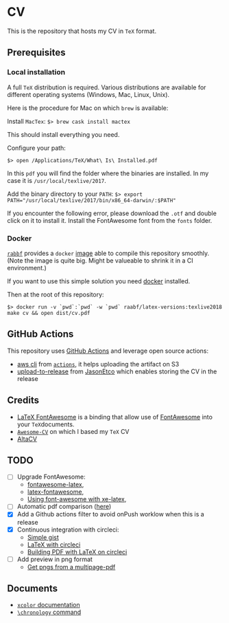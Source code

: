 # CV

This is the repository that hosts my CV in `TeX` format.

## Prerequisites

### Local installation

A full `TeX` distribution is required. Various distributions are available for different operating systems (Windows, Mac, Linux, Unix).

Here is the procedure for Mac on which `brew` is available:

Install `MacTex`: `$> brew cask install mactex`

This should install everything you need.

Configure your path:

`$> open /Applications/TeX/What\ Is\ Installed.pdf`

In this `pdf` you will find the folder where the binaries are installed. In my case it is `/usr/local/texlive/2017`.

Add the binary directory to your `PATH`: `$> export PATH="/usr/local/texlive/2017/bin/x86_64-darwin/:$PATH"`

If you encounter the following error, please download the `.otf` and double click on it to install it. Install the FontAwesome font from the `fonts` folder.

### Docker

[`rabbf`](https://hub.docker.com/u/raabf) provides a `docker` [image](https://hub.docker.com/r/raabf/latex-versions/dockerfile) able to compile this repository smoothly. (Note the image is quite big. Might be valueable to shrink it in a CI environment.)

If you want to use this simple solution you need [docker](https://www.docker.com/) installed.

Then at the root of this repository:

```shell
$> docker run -v `pwd`:`pwd` -w `pwd` raabf/latex-versions:texlive2018 make cv && open dist/cv.pdf
```

## GitHub Actions

This repository uses [GitHub Actions](https://help.github.com/articles/about-github-actions/) and leverage open source actions:

- [aws cli](https://github.com/actions/aws/tree/master/cli) from [`actions`](https://github.com/actions), it helps uploading the artifact on S3
- [upload-to-release](https://github.com/JasonEtco/upload-to-release) from [JasonEtco](https://github.com/JasonEtco) which enables storing the CV in the release

## Credits

- [LaTeX FontAwesome](https://github.com/plorcupine/latex-fontawesome) is a binding that allow use of [FontAwesome](http://fontawesome.io/) into your `TeX`documents.
- [`Awesome-CV`](https://github.com/posquit0/Awesome-CV) on which I based my `TeX` CV
- [AltaCV](https://github.com/liantze/AltaCV)

## TODO

- [ ] Upgrade FontAwesome:
  - [fontawesome-latex](https://github.com/xdanaux/fontawesome-latex),
  - [latex-fontawesome](https://github.com/plorcupine/latex-fontawesome),
  - [Using font-awesome with xe-latex](https://coderwall.com/p/r67dyq/using-font-awesome-with-xe-latex),
- [ ] Automatic pdf comparison ([here](https://github.com/vslavik/diff-pdf))
- [X] Add a Github actions filter to avoid onPush worklow when this is a release
- [X] Continuous integration with circleci:
  - [Simple gist](https://gist.github.com/retrage/dc0980ec4c79b33cd522c4f4f4b82900)
  - [LaTeX with circleci](https://github.com/deeptrain/latex-circleci)
  - [Building PDF with LaTeX on circleci](https://discuss.circleci.com/t/latex-pdf-building/668/3)
- [ ] Add preview in png format
  - [Get pngs from a multipage-pdf](https://www.snip2code.com/Snippet/238182/Get-pngs-from-a-multipage-pdf)

## Documents

- [`xcolor` documentation](http://www.tuteurs.ens.fr/noncvs/docs/xcolor/xcolor.pdf)
- [`\chronology` command](http://ctan.localhost.net.ar/macros/latex/contrib/chronology/chronology.pdf)
